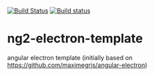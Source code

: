 [![Build Status](https://travis-ci.org/shortsn/ng2-electron-template.svg?branch=master)](https://travis-ci.org/shortsn/ng2-electron-template)
[![Build status](https://ci.appveyor.com/api/projects/status/53m0tx5yaebvewf0/branch/master?svg=true)](https://ci.appveyor.com/project/shortsn/ng2-electron-template/branch/master)


# ng2-electron-template

angular electron template (initially based on https://github.com/maximegris/angular-electron)
